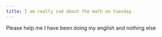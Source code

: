 ```yaml
---
title: I am really sad about the math on tuesday
---
```


Please help me I have been doing my english and nothing else

